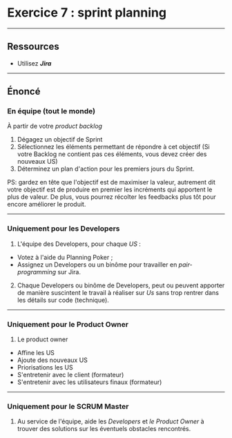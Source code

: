 # Exercice 7 : sprint planning

---

## Ressources

- Utilisez ***Jira***

---

## Énoncé

### En équipe (tout le monde)

À partir de votre *product backlog*
1. Dégagez un objectif de Sprint
2. Sélectionnez les éléments permettant de répondre à cet objectif (Si votre Backlog ne contient pas ces éléments, vous devez créer des nouveaux US)
3. Déterminez un plan d'action pour les premiers jours du Sprint.

PS: gardez en tête que l'objectif est de maximiser la valeur, autrement dit votre objectif est de produire en premier les incréments qui apportent le plus de valeur. De plus, vous pourrez récolter les feedbacks plus tôt pour encore améliorer le produit.

---

### Uniquement pour les Developers

1. L'équipe des Developers, pour chaque *US* :
- Votez à l'aide du Planning Poker ;
- Assignez un Developers ou un binôme pour travailler en *pair-programming* sur Jira.

2. Chaque Developers ou binôme de Developers, peut ou peuvent apporter de manière suscintent le travail à réaliser sur *Us* sans trop rentrer dans les détails sur code (technique).

---

### Uniquement pour le Product Owner

1. Le product owner
- Affine les US
- Ajoute des nouveaux US
- Priorisations les US
- S'entretenir avec le client (formateur)
- S'entretenir avec les utilisateurs finaux (formateur)

---

### Uniquement pour le SCRUM Master

1. Au service de l'équipe, aide les *Developers* et *le Product Owner* à trouver des solutions sur les éventuels obstacles rencontrés.
